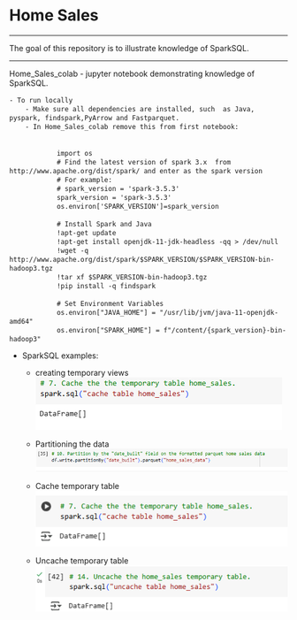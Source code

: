 # Home Sales
---
The goal of this repository is to illustrate knowledge of SparkSQL.

---

Home_Sales_colab - jupyter notebook demonstrating knowledge of SparkSQL.

    - To run locally
        - Make sure all dependencies are installed, such  as Java, pyspark, findspark,PyArrow and Fastparquet. 
        - In Home_Sales_colab remove this from first notebook:
        

                import os
                # Find the latest version of spark 3.x  from http://www.apache.org/dist/spark/ and enter as the spark version
                # For example:
                # spark_version = 'spark-3.5.3'
                spark_version = 'spark-3.5.3'
                os.environ['SPARK_VERSION']=spark_version

                # Install Spark and Java
                !apt-get update
                !apt-get install openjdk-11-jdk-headless -qq > /dev/null
                !wget -q http://www.apache.org/dist/spark/$SPARK_VERSION/$SPARK_VERSION-bin-hadoop3.tgz
                !tar xf $SPARK_VERSION-bin-hadoop3.tgz
                !pip install -q findspark

                # Set Environment Variables
                os.environ["JAVA_HOME"] = "/usr/lib/jvm/java-11-openjdk-amd64"
                os.environ["SPARK_HOME"] = f"/content/{spark_version}-bin-hadoop3"

       

-   SparkSQL examples:

    -  creating temporary views
    ![alt text](readme_resources/1.png)
    
    - Partitioning the data
    ![alt text](readme_resources/2.png)

    - Cache temporary table
    ![alt text](readme_resources/3.png)

    - Uncache temporary table
    ![alt text](readme_resources/4.png)


                        
